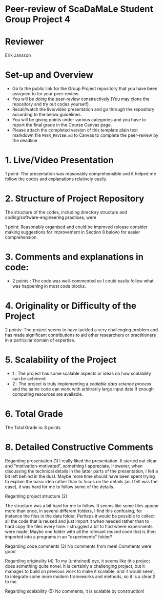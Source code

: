 # Peer-review of ScaDaMaLe Student Group Project 4

# Reviewer

Erik Jansson 

# Set-up and Overview

- Go to the public link for the Group Project repository that you have been assigned to for your peer-review.
- You will be doing the peer-review constructively (You may clone the repository and try out codes yourself).
- Recall/watch the live/video presentation and go through the repository according to the below guidelines.
- You will be giving points under various categories and you have to report the final grade in the Course Canvas page.
- Please attach the completed version of this template plain text markdown file `PEER_REVIEW.md` to  Canvas to complete the peer-review by the deadline.

# 1. Live/Video Presentation

1 point: The presentation was reasonably comprehensible and it helped me follow the codes and explanations relatively easily.


# 2. Structure of Project Repository

The structure of the codes, including directory structure and coding/software-engineering practices,  were  

1 point:  Reasonably organised and could be improved (please consider making suggestions for improvement in Section 8 below) for easier comprehension.



# 3. Comments and explanations in code:


- 2 points : The code was well-commented so I could easily follow what was happening in most code blocks.

# 4. Originality or Difficulty of the Project

2 points: 
The project seems to have tackled a very challenging problem and has made significant contributions to aid other researchers or practitioners in a particular domain of expertise.


# 5. Scalability of the Project


- 1 : The project has some scalable aspects or ideas on how scalability can be achieved. 
- 2 : The project is truly implementing a *scalable data science process* and the same code can work with arbitrarily large input data if enough computing resources are available.

# 6. Total Grade


The Total Grade is: 8 points


# 8. Detailed Constructive Comments

Regarding presentation (1) I really liked the presentation. It started out  clear and "motivation-motivated", something I appreciate. However, when discussing the technical details in the latter parts of the presentation, I felt a bit left behind in the dust. Maybe more time should have been spent trying to explain the basic idea rather than to focus on the details (as I felt was the case), it was hard for me to follow some of the details. 

Regarding project structure (2)

The structure was a bit hard for me to follow. It seems like some files appear more than once, in several different folders, I find this confusing, for instance the files in the data folder. Perhaps it would be possible to collect all the code that is reused and just import it when needed rather than to hard copy the files every time. I struggled a bit to find where experiments were made. Maybe one folder with all the relevant reused code that is then imported into a programs in an "experiments" folder?

Regarding code comments (3)
No comments from mee! Comments were good 


Regarding originality (4)
To my (untrained) eye, it seems like this project does something quite novel. 
It is certainly a challenging project, but it manages to build on previous work to make it scalable, and it would seem, to integrate some more modern frameworks and methods, so it is a clear 2 to me. 


Regarding scalability (5)
No comments, it is scalable by construction! 


